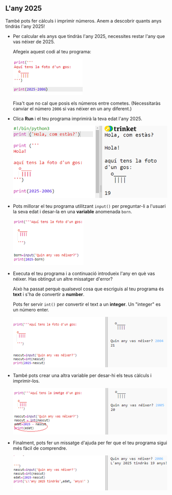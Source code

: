 ## L'any 2025

També pots fer càlculs i imprimir números. Anem a descobrir quants anys tindràs l'any 2025!

+ Per calcular els anys que tindràs l'any 2025, necessites restar l'any que vas néixer de 2025.
    
    Afegeix aquest codi al teu programa:
    
    ![screenshot](images/me-calc.png)
    
    Fixa't que no cal que posis els números entre cometes. (Necessitaràs canviar el número `2006` si vas néixer en un any diferent.)

+ Clica **Run** i el teu programa imprimirà la teva edat l'any 2025.
    
    ![screenshot](images/me-calc-run.png)

+ Pots millorar el teu programa utilitzant `input()` per preguntar-li a l'usuari la seva edat i desar-la en una **variable** anomenada `born`.
    
    ![screenshot](images/me-input.png)

+ Executa el teu programa i a continuació introdueix l'any en què vas néixer. Has obtingut un altre missatger d'error?
    
    Això ha passat perquè qualsevol cosa que escriguis al teu programa és **text** i s'ha de convertir a **number**.
    
    Pots fer servir `int()` per convertir el text a un **integer**. Un "integer" es un número enter.
    
    ![screenshot](images/me-input-test.png)

+ També pots crear una altra variable per desar-hi els teus càlculs i imprimir-los.
    
    ![screenshot](images/me-result-variable.png)

+ Finalment, pots fer un missatge d'ajuda per fer que el teu programa sigui més fàcil de comprendre.
    
    ![screenshot](images/me-message.png)